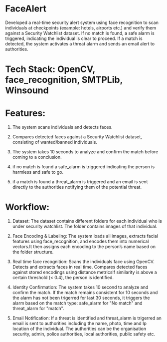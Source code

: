 # FaceAlert

Developed a real-time security alert system using face recognition to scan individuals at checkpoints (example: hotels, airports etc.) and verify them against a Security Watchlist dataset. If no match is found, a safe alarm is triggered, indicating the individual is clear to proceed. If a match is detected, the system activates a threat alarm and sends an email alert to authorities.

# Tech Stack: OpenCV, face_recognition, SMTPLib, Winsound

# Features:
1. The system scans individuals and detects faces.

2. Compares detected faces against a Security Watchlist dataset, consisting of wanted/banned individuals.

3. The system takes 10 seconds to analyze and confirm the match before coming to a conclusion.

4. if no match is found a safe_alarm is triggered indicating the person is harmless and safe to go.

5. if a match is found a threat_alarm is triggered and an email is sent directly to the authorities notifying them of the potential threat.

# Workflow:
1. Dataset: The dataset contains different folders for each individual who is under security watchlist. The folder contains images of that individual.

2. Face Encoding & Labeling: The system loads all images, extracts facial features using face_recognition, and encodes them into numerical vectors.It then assigns each encoding to the person’s name based on the folder structure.

3. Real time face recognition: Scans the individuals face using OpenCV. Detects and extracts faces in real time. Compares detected faces against stored encodings using distance metricsIf similarity is above a certain threshold (< 0.4), the person is identified.

4. Identity Confirmation:  The system takes 10 second to analyze and confirm the match. If the match remains consistent for 10 seconds and the alarm has not been trigerred for last 30 seconds, it triggers the alarm based on the match type: safe_alarm for "No match" and threat_alarm for "match".

5. Email Notification: If a threat is identified and threat_alarm is trigerred an email is sent to authorities including the name, photo, time and Ip location of the individual. The authorities can be the organisation security, admin, police authorities, local authorities, public safety etc.

